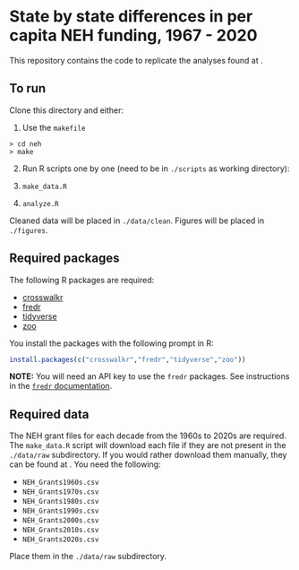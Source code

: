 # State by state differences in per capita NEH funding, 1967 - 2020

This repository contains the code to replicate the analyses found at [](https://www.btskinner.io/neh/).

## To run

Clone this directory and either:

1. Use the `makefile`

``` shell
> cd neh
> make
```
2. Run R scripts one by one (need to be in `./scripts` as working directory):

1. `make_data.R`
2. `analyze.R`

Cleaned data will be placed in `./data/clean`. Figures will be placed in
`./figures`.

## Required packages

The following R packages are required:

- [crosswalkr](https://www.btskinner.io/crosswalkr/)
- [fredr](https://cran.r-project.org/web/packages/fredr/vignettes/fredr.html)
- [tidyverse](https://www.tidyverse.org)
- [zoo](https://zoo.r-forge.r-project.org)

You install the packages with the following prompt in R:

``` r
install.packages(c("crosswalkr","fredr","tidyverse","zoo"))
```

**NOTE:** You will need an API key to use the `fredr` packages. See instructions in the [`fredr` documentation](https://cran.r-project.org/web/packages/fredr/vignettes/fredr.html).

## Required data

The NEH grant files for each decade from the 1960s to 2020s are required. The
`make_data.R` script will download each file if they are not present in the
`./data/raw` subdirectory. If you would rather download them manually, they can be found at [](https://apps.neh.gov/open/data/). You need the following:

- `NEH_Grants1960s.csv`
- `NEH_Grants1970s.csv`
- `NEH_Grants1980s.csv`
- `NEH_Grants1990s.csv`
- `NEH_Grants2000s.csv`
- `NEH_Grants2010s.csv`
- `NEH_Grants2020s.csv`

Place them in the `./data/raw` subdirectory.
